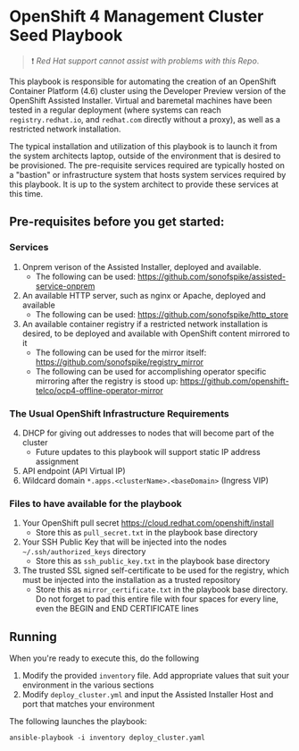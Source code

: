 # OpenShift 4 Management Cluster Seed Playbook

> :heavy_exclamation_mark: *Red Hat support cannot assist with problems with this Repo*.

This playbook is responsible for automating the creation of an OpenShift Container Platform (4.6) cluster using the Developer Preview version of the OpenShift Assisted Installer.  Virtual and baremetal machines have been tested in a regular deployment (where systems can reach `registry.redhat.io`, and `redhat.com` directly without a proxy), as well as a restricted network installation.

The typical installation and utilization of this playbook is to launch it from the system architects laptop, outside of the environment that is desired to be provisioned. The pre-requisite services required are typically hosted on a "bastion" or infrastructure system that hosts system services required by this playbook.  It is up to the system architect to provide these services at this time.

## Pre-requisites before you get started:

### Services
1. Onprem verison of the Assisted Installer, deployed and available.
   - The following can be used: <https://github.com/sonofspike/assisted-service-onprem>
2. An available HTTP server, such as nginx or Apache, deployed and available
   - The following can be used: <https://github.com/sonofspike/http_store>
3. An available container registry if a restricted network installation is desired, to be deployed and available with OpenShift content mirrored to it
   - The following can be used for the mirror itself: <https://github.com/sonofspike/registry_mirror>
   - The following can be used for accomplishing operator specific mirroring after the registry is stood up: <https://github.com/openshift-telco/ocp4-offline-operator-mirror>

### The Usual OpenShift Infrastructure Requirements
4. DHCP for giving out addresses to nodes that will become part of the cluster
   - Future updates to this playbook will support static IP address assignment
5. API endpoint (API Virtual IP)
6. Wildcard domain `*.apps.<clusterName>.<baseDomain>` (Ingress VIP)

### Files to have available for the playbook
1. Your OpenShift pull secret <https://cloud.redhat.com/openshift/install>
   - Store this as `pull_secret.txt` in the playbook base directory
2. Your SSH Public Key that will be injected into the nodes `~/.ssh/authorized_keys` directory
   - Store this as `ssh_public_key.txt` in the playbook base directory
3. The trusted SSL signed self-certificate to be used for the registry, which must be injected into the installation as a trusted repository
   - Store this as `mirror_certificate.txt` in the playbook base directory.  Do not forget to pad this entire file with four spaces for every line, even the BEGIN and END CERTIFICATE lines

## Running

When you're ready to execute this, do the following
1. Modify the provided `inventory` file. Add appropriate values that suit your environment in the various sections
2. Modify `deploy_cluster.yml` and input the Assisted Installer Host and port that matches your environment


The following launches the playbook:
```Shell
ansible-playbook -i inventory deploy_cluster.yaml
```
